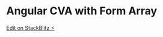 # Angular CVA with Form Array
[Edit on StackBlitz ⚡️](https://stackblitz.com/edit/angular-ivy-jsrx2w)
